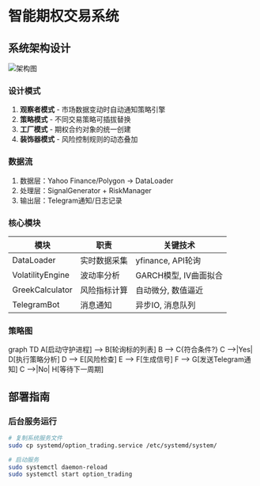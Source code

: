 # 智能期权交易系统

## 系统架构设计
![架构图](https://via.placeholder.com/800x400.png?text=Option+Trading+System+Architecture)

### 设计模式
1. **观察者模式** - 市场数据变动时自动通知策略引擎
2. **策略模式** - 不同交易策略可插拔替换
3. **工厂模式** - 期权合约对象的统一创建
4. **装饰器模式** - 风险控制规则的动态叠加

### 数据流
1. 数据层：Yahoo Finance/Polygon → DataLoader
2. 处理层：SignalGenerator + RiskManager
3. 输出层：Telegram通知/日志记录

### 核心模块
| 模块 | 职责 | 关键技术 |
|------|-----|---------|
| DataLoader | 实时数据采集 | yfinance, API轮询 |
| VolatilityEngine | 波动率分析 | GARCH模型, IV曲面拟合 | 
| GreekCalculator | 风险指标计算 | 自动微分, 数值逼近 |
| TelegramBot | 消息通知 | 异步IO, 消息队列 |

### 策略图
graph TD
    A[启动守护进程] --> B[轮询标的列表]
    B --> C{符合条件?}
    C -->|Yes| D[执行策略分析]
    D --> E[风险检查]
    E --> F[生成信号]
    F --> G[发送Telegram通知]
    C -->|No| H[等待下一周期]

## 部署指南

### 后台服务运行
```bash
# 复制系统服务文件
sudo cp systemd/option_trading.service /etc/systemd/system/

# 启动服务
sudo systemctl daemon-reload
sudo systemctl start option_trading